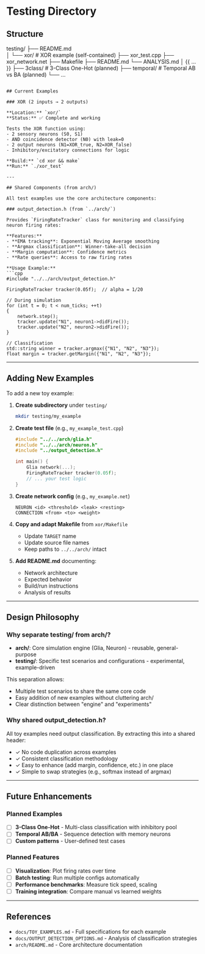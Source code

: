 # Testing Directory


## Structure

testing/
├── README.md                 
│
└── xor/                       # XOR example (self-contained)
    ├── xor_test.cpp
    ├── xor_network.net
    ├── Makefile
    ├── README.md
    └── ANALYSIS.md
│
{{ ... }}
    ├── 3class/               # 3-Class One-Hot (planned)
    ├── temporal/             # Temporal AB vs BA (planned)
    └── ...
```

## Current Examples

### XOR (2 inputs → 2 outputs)

**Location:** `xor/`  
**Status:** ✅ Complete and working

Tests the XOR function using:
- 2 sensory neurons (S0, S1)
- AND coincidence detector (N0) with leak=0
- 2 output neurons (N1=XOR_true, N2=XOR_false)
- Inhibitory/excitatory connections for logic

**Build:** `cd xor && make`  
**Run:** `./xor_test`

---

## Shared Components (from arch/)

All test examples use the core architecture components:

### output_detection.h (from `../arch/`)

Provides `FiringRateTracker` class for monitoring and classifying neuron firing rates:

**Features:**
- **EMA tracking**: Exponential Moving Average smoothing
- **Argmax classification**: Winner-take-all decision
- **Margin computation**: Confidence metrics
- **Rate queries**: Access to raw firing rates

**Usage Example:**
```cpp
#include "../../arch/output_detection.h"

FiringRateTracker tracker(0.05f);  // alpha = 1/20

// During simulation
for (int t = 0; t < num_ticks; ++t)
{
    network.step();
    tracker.update("N1", neuron1->didFire());
    tracker.update("N2", neuron2->didFire());
}

// Classification
std::string winner = tracker.argmax({"N1", "N2", "N3"});
float margin = tracker.getMargin({"N1", "N2", "N3"});
```

---

## Adding New Examples

To add a new toy example:

1. **Create subdirectory** under `testing/`
   ```bash
   mkdir testing/my_example
   ```

2. **Create test file** (e.g., `my_example_test.cpp`)
   ```cpp
   #include "../../arch/glia.h"
   #include "../../arch/neuron.h"
   #include "../output_detection.h"
   
   int main() {
       Glia network(...);
       FiringRateTracker tracker(0.05f);
       // ... your test logic
   }
   ```

3. **Create network config** (e.g., `my_example.net`)
   ```
   NEURON <id> <threshold> <leak> <resting>
   CONNECTION <from> <to> <weight>
   ```

4. **Copy and adapt Makefile** from `xor/Makefile`
   - Update `TARGET` name
   - Update source file names
   - Keep paths to `../../arch/` intact

5. **Add README.md** documenting:
   - Network architecture
   - Expected behavior
   - Build/run instructions
   - Analysis of results

---

## Design Philosophy

### Why separate testing/ from arch/?

- **arch/**: Core simulation engine (Glia, Neuron) - reusable, general-purpose
- **testing/**: Specific test scenarios and configurations - experimental, example-driven

This separation allows:
- Multiple test scenarios to share the same core code
- Easy addition of new examples without cluttering arch/
- Clear distinction between "engine" and "experiments"

### Why shared output_detection.h?

All toy examples need output classification. By extracting this into a shared header:
- ✓ No code duplication across examples
- ✓ Consistent classification methodology
- ✓ Easy to enhance (add margin, confidence, etc.) in one place
- ✓ Simple to swap strategies (e.g., softmax instead of argmax)

---

## Future Enhancements

### Planned Examples
- [ ] **3-Class One-Hot** - Multi-class classification with inhibitory pool
- [ ] **Temporal AB/BA** - Sequence detection with memory neurons
- [ ] **Custom patterns** - User-defined test cases

### Planned Features
- [ ] **Visualization**: Plot firing rates over time
- [ ] **Batch testing**: Run multiple configs automatically
- [ ] **Performance benchmarks**: Measure tick speed, scaling
- [ ] **Training integration**: Compare manual vs learned weights

---

## References

- `docs/TOY_EXAMPLES.md` - Full specifications for each example
- `docs/OUTPUT_DETECTION_OPTIONS.md` - Analysis of classification strategies
- `arch/README.md` - Core architecture documentation
